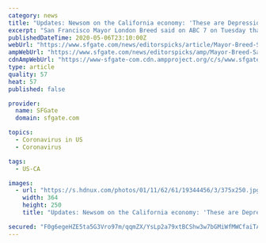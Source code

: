 ```yaml
---
category: news
title: "Updates: Newsom on the California economy: 'These are Depression-era numbers'"
excerpt: "San Francisco Mayor London Breed said on ABC 7 on Tuesday that she's looking at data and working with public health officers to determine when the city will be ready to add new modifications to its stay-at-home order."
publishedDateTime: 2020-05-06T23:10:00Z
webUrl: "https://www.sfgate.com/news/editorspicks/article/Mayor-Breed-San-Francisco-coronavirus-Stage-2-15250622.php"
ampWebUrl: "https://www.sfgate.com/news/editorspicks/amp/Mayor-Breed-San-Francisco-coronavirus-Stage-2-15250622.php"
cdnAmpWebUrl: "https://www-sfgate-com.cdn.ampproject.org/c/s/www.sfgate.com/news/editorspicks/amp/Mayor-Breed-San-Francisco-coronavirus-Stage-2-15250622.php"
type: article
quality: 57
heat: 57
published: false

provider:
  name: SFGate
  domain: sfgate.com

topics:
  - Coronavirus in US
  - Coronavirus

tags:
  - US-CA

images:
  - url: "https://s.hdnux.com/photos/01/11/62/61/19344456/3/375x250.jpg"
    width: 364
    height: 250
    title: "Updates: Newsom on the California economy: 'These are Depression-era numbers'"

secured: "F0g6egeHZE5ta5G3Vro97m/qqmZX/YsLp2a79xtBCShw3w7bGMiWfMWCfaiTAih0Er0I2MChaAaVh037gDw9+F7641orhLsb4lg6UfkRZzzaOMS8IHi4zn7by8aBvABIz43Y1wqtOis/b0lwf8Gr9jm+GWpuJGfS3DcrCi82/PAqIa/A9AsIs+mbGY+XK5Ew2kS3kMQMNwPtMyQLGq48AfkdTZZdUyEpR2zOHZnRqfDyuOqSiQbvAAw4anFp1xclaMSeOJaSyRJ7JzvdhgElWFHS0Wc6t1YAkP+xdNAbn9Xlsu/mKpoOalxXft84Y8ET;cno2e8K0jb7LMBdMzgKtMw=="
---
```


